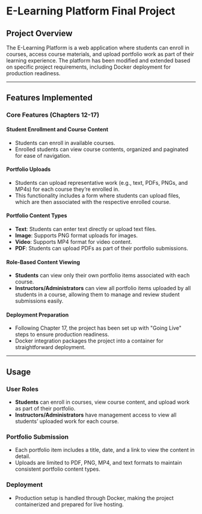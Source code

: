 # E-Learning Platform Final Project

## Project Overview
The E-Learning Platform is a web application where students can enroll in courses, access course materials, and upload portfolio work as part of their learning experience. The platform has been modified and extended based on specific project requirements, including Docker deployment for production readiness.

---

## Features Implemented

### Core Features (Chapters 12-17)

#### Student Enrollment and Course Content
- Students can enroll in available courses.
- Enrolled students can view course contents, organized and paginated for ease of navigation.

#### Portfolio Uploads
- Students can upload representative work (e.g., text, PDFs, PNGs, and MP4s) for each course they’re enrolled in.
- This functionality includes a form where students can upload files, which are then associated with the respective enrolled course.

#### Portfolio Content Types
- **Text**: Students can enter text directly or upload text files.
- **Image**: Supports PNG format uploads for images.
- **Video**: Supports MP4 format for video content.
- **PDF**: Students can upload PDFs as part of their portfolio submissions.

#### Role-Based Content Viewing
- **Students** can view only their own portfolio items associated with each course.
- **Instructors/Administrators** can view all portfolio items uploaded by all students in a course, allowing them to manage and review student submissions easily.

#### Deployment Preparation
- Following Chapter 17, the project has been set up with "Going Live" steps to ensure production readiness.
- Docker integration packages the project into a container for straightforward deployment.

---

## Usage

### User Roles
- **Students** can enroll in courses, view course content, and upload work as part of their portfolio.
- **Instructors/Administrators** have management access to view all students’ uploaded work for each course.

### Portfolio Submission
- Each portfolio item includes a title, date, and a link to view the content in detail.
- Uploads are limited to PDF, PNG, MP4, and text formats to maintain consistent portfolio content types.

### Deployment
- Production setup is handled through Docker, making the project containerized and prepared for live hosting.
